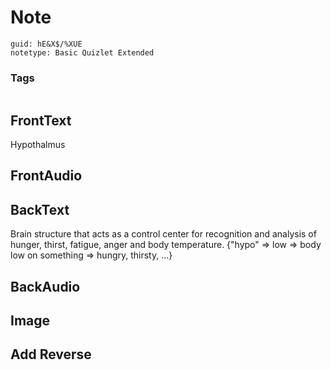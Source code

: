 # Note
```
guid: hE&X$/%XUE
notetype: Basic Quizlet Extended
```

### Tags
```
```

## FrontText
Hypothalmus

## FrontAudio


## BackText
Brain structure that acts as a control center for recognition and analysis of hunger, thirst, fatigue, anger and body temperature.
{"hypo" => low => body low on something => hungry, thirsty, ...}

## BackAudio


## Image


## Add Reverse

